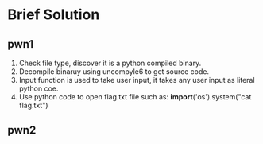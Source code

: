 # Brief Solution

## pwn1
1. Check file type, discover it is a python compiled binary.
2. Decompile binaruy using uncompyle6 to get source code.
3. Input function is used to take user input, it takes any user input as literal python coe.
4. Use python code to open flag.txt file such as: __import__('os').system("cat flag.txt")
## pwn2
